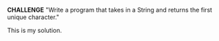 **CHALLENGE**
"Write a program that takes in a String and returns the first unique character."

This is my solution.
